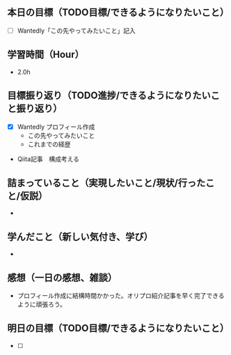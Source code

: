 ## 本日の目標（TODO目標/できるようになりたいこと）
- [ ] Wantedly「この先やってみたいこと」記入
　
## 学習時間（Hour）
- 2.0h

## 目標振り返り（TODO進捗/できるようになりたいこと振り返り）
- [x] Wantedly プロフィール作成
  - この先やってみたいこと
  - これまでの経歴
- Qiita記事　構成考える

##  詰まっていること（実現したいこと/現状/行ったこと/仮説）
-

## 学んだこと（新しい気付き、学び）
-

## 感想（一日の感想、雑談）
- プロフィール作成に結構時間かかった。オリプロ紹介記事を早く完了できるように頑張ろう。

## 明日の目標（TODO目標/できるようになりたいこと）
- [ ]
